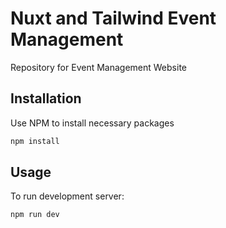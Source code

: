 # Nuxt and Tailwind Event Management

Repository for Event Management Website

## Installation

Use NPM to install necessary packages

```bash
npm install
```

## Usage

To run development server:
```bash
npm run dev
```
